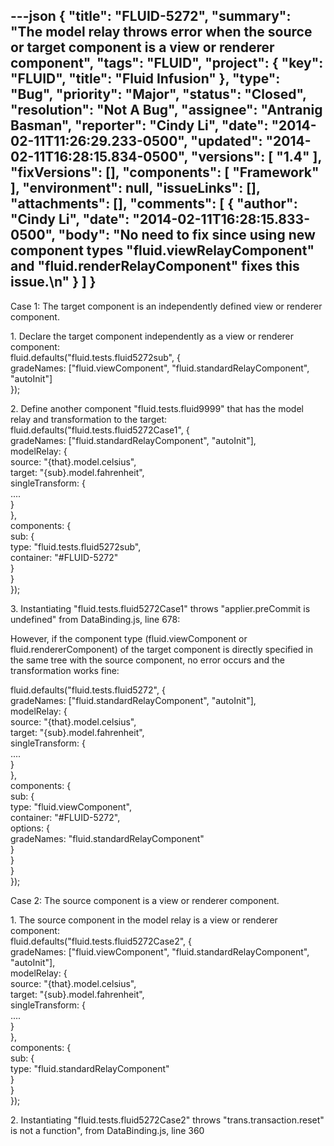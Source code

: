 ---json
{
  "title": "FLUID-5272",
  "summary": "The model relay throws error when the source or target component is a view or renderer component",
  "tags": "FLUID",
  "project": {
    "key": "FLUID",
    "title": "Fluid Infusion"
  },
  "type": "Bug",
  "priority": "Major",
  "status": "Closed",
  "resolution": "Not A Bug",
  "assignee": "Antranig Basman",
  "reporter": "Cindy Li",
  "date": "2014-02-11T11:26:29.233-0500",
  "updated": "2014-02-11T16:28:15.834-0500",
  "versions": [
    "1.4"
  ],
  "fixVersions": [],
  "components": [
    "Framework"
  ],
  "environment": null,
  "issueLinks": [],
  "attachments": [],
  "comments": [
    {
      "author": "Cindy Li",
      "date": "2014-02-11T16:28:15.833-0500",
      "body": "No need to fix since using new component types \"fluid.viewRelayComponent\" and \"fluid.renderRelayComponent\" fixes this issue.\n"
    }
  ]
}
---
Case 1: The target component is an independently defined view or renderer component.

1\. Declare the target component independently as a view or renderer component:\
fluid.defaults("fluid.tests.fluid5272sub", {\
gradeNames: \["fluid.viewComponent", "fluid.standardRelayComponent", "autoInit"]\
});

2\. Define another component "fluid.tests.fluid9999" that has the model relay and transformation to the target:\
fluid.defaults("fluid.tests.fluid5272Case1", {\
gradeNames: \["fluid.standardRelayComponent", "autoInit"],\
modelRelay: {\
source: "{that}.model.celsius",\
target: "{sub}.model.fahrenheit",\
singleTransform: {\
....\
}\
},\
components: {\
sub: {\
type: "fluid.tests.fluid5272sub",\
container: "#FLUID-5272"\
}\
}\
});

3\. Instantiating "fluid.tests.fluid5272Case1" throws "applier.preCommit is undefined" from DataBinding.js, line 678:

However, if the component type (fluid.viewComponent or fluid.rendererComponent) of the target component is directly specified in the same tree with the source component, no error occurs and the transformation works fine:

fluid.defaults("fluid.tests.fluid5272", {\
gradeNames: \["fluid.standardRelayComponent", "autoInit"],\
modelRelay: {\
source: "{that}.model.celsius",\
target: "{sub}.model.fahrenheit",\
singleTransform: {\
....\
}\
},\
components: {\
sub: {\
type: "fluid.viewComponent",\
container: "#FLUID-5272",\
options: {\
gradeNames: "fluid.standardRelayComponent"\
}\
}\
}\
});

Case 2: The source component is a view or renderer component.

1\. The source component in the model relay is a view or renderer component:\
fluid.defaults("fluid.tests.fluid5272Case2", {\
gradeNames: \["fluid.viewComponent", "fluid.standardRelayComponent", "autoInit"],\
modelRelay: {\
source: "{that}.model.celsius",\
target: "{sub}.model.fahrenheit",\
singleTransform: {\
....\
}\
},\
components: {\
sub: {\
type: "fluid.standardRelayComponent"\
}\
}\
});

2\. Instantiating "fluid.tests.fluid5272Case2" throws "trans.transaction.reset" is not a function", from DataBinding.js, line 360

        